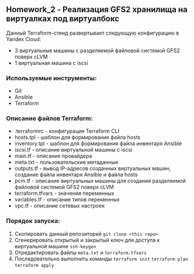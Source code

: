 ## Homework_2 - Реализация GFS2 хранилища на виртуалках под виртуалбокс

Данный Terraform-стенд развертывает следующую конфигурацию в Yandex Cloud:
* 3 виртуальные машины с разделяемой файловой системой GFS2 поверх cLVM
* 1 виртуальная машина с iscsi

### Используемые инструменты:

* Git
* Ansible
* Terraform

### Описание файлов Terraform:

* .terraformrc - конфигурация Terraform CLI
* hosts.tpl - шаблон для формирования файла hosts
* inventory.tpl - шаблон для формирования файла инвентаря Ansible
* iscsi.tf - описание виртуальной машины с iscsi
* main.tf - описание провайдера
* meta.txt - пользовательские метаданные
* outputs.tf - вывод IP-адресов созданных виртуальных машин, создание файла инвентаря Ansible и файла hosts
* pcm.tf - описание виртуальных машины для создания разделяемой файловой системой GFS2 поверх cLVM
* terraform.tfvars - значения переменных
* variables.tf - описание типов переменных
* vpc.tf - описание сетевых настроек


### Порядок запуска:

1. Скопировать данный репозиторий ```git clone <this repo>```
2. Сгенерировать открытый и закрытый ключ для доступа к виртуальной машине ```ssh-keygen``` 
3. Отредактировать файлы ```meta.txt``` и ```terraform.tfvars```
4. Последовательно выполнить команды ```terraform init``` ```terraform plan``` ```terraform apply```
